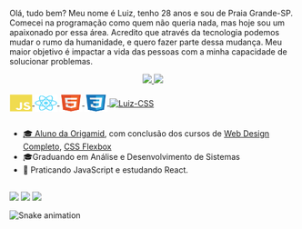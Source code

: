 Olá, tudo bem? Meu nome é Luiz, tenho 28 anos e sou de Praia Grande-SP. Comecei na programação como quem não queria nada, mas hoje sou um apaixonado por essa área. Acredito que através da tecnologia podemos mudar o rumo da humanidade, e quero fazer parte dessa mudança. Meu maior objetivo é impactar a vida das pessoas com a minha capacidade de solucionar problemas.

<div align="center">
  <a href="https://github.com/luizintrepido">
  <img height="180em" src="https://github-readme-stats.vercel.app/api?username=luizintrepido&show_icons=true&theme=tokyonight&include_all_commits=true&count_private=true"/>
  <img height="180em" src="https://github-readme-stats.vercel.app/api/top-langs/?username=luizintrepido&layout=compact&langs_count=7&theme=tokyonight"/>
</div>

<div style="display: inline_block"><br>
  <img align="center" alt="Luiz-Js" height="30" width="40" src="https://raw.githubusercontent.com/devicons/devicon/master/icons/javascript/javascript-plain.svg">
  <img align="center" alt="Luiz-React" height="30" width="40" src="https://raw.githubusercontent.com/devicons/devicon/master/icons/react/react-original.svg">
  <img align="center" alt="Luiz-HTML" height="30" width="40" src="https://raw.githubusercontent.com/devicons/devicon/master/icons/html5/html5-original.svg">
  <img align="center" alt="Luiz-CSS" height="30" width="40" src="https://raw.githubusercontent.com/devicons/devicon/master/icons/css3/css3-original.svg">
  <img align="center" alt="Luiz-CSS" height="30" width="40" src="https://cdn.jsdelivr.net/gh/devicons/devicon/icons/figma/figma-original.svg" />
  
 </div>
    
  ##
  

- 🎓 Aluno da [Origamid](https://www.origamid.com/), com conclusão dos cursos de [Web Design Completo](https://www.origamid.com/certificate/818a1d1b/), [CSS Flexbox
](https://www.origamid.com/certificate/a486c284//) 
- 🎓Graduando em Análise e Desenvolvimento de Sistemas
- 🌱 Praticando JavaScript e estudando React.
 
 ##
 
 <div> 
  <a href="https://instagram.com/luiz.intrepido" target="_blank"><img src="https://img.shields.io/badge/-Instagram-%23E4405F?style=for-the-badge&logo=instagram&logoColor=white" target="_blank"></a>
  <a href = "mailto:luizintrepido@gmail.com"><img src="https://img.shields.io/badge/-Gmail-%23333?style=for-the-badge&logo=gmail&logoColor=white" target="_blank"></a>
  <a href="https://www.linkedin.com/in/luizintrepido" target="_blank"><img src="https://img.shields.io/badge/-LinkedIn-%230077B5?style=for-the-badge&logo=linkedin&logoColor=white" target="_blank"></a> 
 
  ![Snake animation](https://github.com/luizintrepido/luizintrepido/blob/output/github-contribution-grid-snake.svg)
 
</div>
<br>
